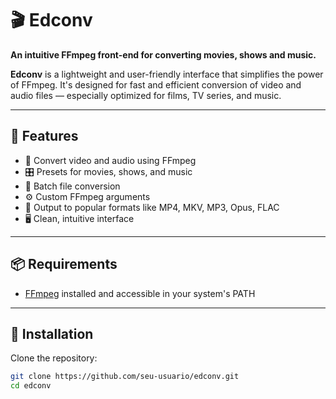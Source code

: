 # 🎬 Edconv

**An intuitive FFmpeg front-end for converting movies, shows and music.**

**Edconv** is a lightweight and user-friendly interface that simplifies the power of FFmpeg. It's designed for fast and efficient conversion of video and audio files — especially optimized for films, TV series, and music.

---

## 🚀 Features

- 🎥 Convert video and audio using FFmpeg
- 🎛️ Presets for movies, shows, and music
- 📁 Batch file conversion
- ⚙️ Custom FFmpeg arguments
- 💾 Output to popular formats like MP4, MKV, MP3, Opus, FLAC
- 🖥️ Clean, intuitive interface

---

## 📦 Requirements

- [FFmpeg](https://ffmpeg.org/download.html) installed and accessible in your system's PATH

---

## 🔧 Installation

Clone the repository:

```bash
git clone https://github.com/seu-usuario/edconv.git
cd edconv
